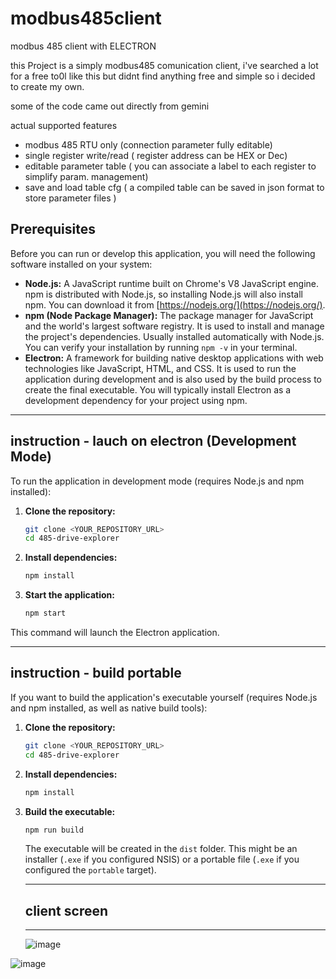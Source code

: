 # modbus485client
modbus 485 client with ELECTRON

this Project is a simply modbus485 comunication client, i've searched a lot for a free to0l like this but didnt find anything free and simple
so i decided to create my own.

some of the code came out directly from gemini

actual supported features

- modbus 485 RTU only (connection parameter fully editable)
- single register write/read ( register address can be HEX or Dec)
- editable parameter table ( you can associate a label to each register to simplify param. management)
- save and load table cfg ( a compiled table can be saved in json format to store parameter files )

## Prerequisites

Before you can run or develop this application, you will need the following software installed on your system:

* **Node.js:** A JavaScript runtime built on Chrome's V8 JavaScript engine. npm is distributed with Node.js, so installing Node.js will also install npm. You can download it from [https://nodejs.org/](https://nodejs.org/).
* **npm (Node Package Manager):** The package manager for JavaScript and the world's largest software registry. It is used to install and manage the project's dependencies. Usually installed automatically with Node.js. You can verify your installation by running `npm -v` in your terminal.
* **Electron:** A framework for building native desktop applications with web technologies like JavaScript, HTML, and CSS. It is used to run the application during development and is also used by the build process to create the final executable. You will typically install Electron as a development dependency for your project using npm.


------------------------------------------------------------------------------------------------------
instruction - lauch on electron (Development Mode)
------------------------------------------------------------------------------------------------------
To run the application in development mode (requires Node.js and npm installed):

1.  **Clone the repository:**
    ```bash
    git clone <YOUR_REPOSITORY_URL>
    cd 485-drive-explorer
    ```

2.  **Install dependencies:**
    ```bash
    npm install
    ```

3.  **Start the application:**
    ```bash
    npm start
    ```

This command will launch the Electron application.

------------------------------------------------------------------------------------------------------
instruction - build portable
------------------------------------------------------------------------------------------------------

If you want to build the application's executable yourself (requires Node.js and npm installed, as well as native build tools):

1.  **Clone the repository:**
    ```bash
    git clone <YOUR_REPOSITORY_URL>
    cd 485-drive-explorer
    ```

2.  **Install dependencies:**
    ```bash
    npm install
    ```

3.  **Build the executable:**
    ```bash
    npm run build
    ```

    The executable will be created in the `dist` folder. This might be an installer (`.exe` if you configured NSIS) or a portable file (`.exe` if you configured the `portable` target).


    --------------------------------------------------------------------------------------------
    ## client screen
    --------------------------------------------------------------------------------------------

    ![image](https://github.com/user-attachments/assets/a38ecc90-2e0c-4a18-b343-58e80cae81c1)

![image](https://github.com/user-attachments/assets/1c25fd5a-4682-43ba-8edf-92fd5c7ba19e)


